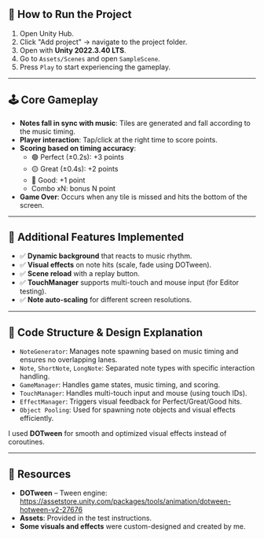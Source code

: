 ## 🚀 How to Run the Project

1. Open Unity Hub.  
2. Click "Add project" → navigate to the project folder.  
3. Open with **Unity 2022.3.40 LTS**.  
4. Go to `Assets/Scenes` and open `SampleScene`.  
5. Press `Play` to start experiencing the gameplay.

---

## 🕹️ Core Gameplay

- **Notes fall in sync with music**: Tiles are generated and fall according to the music timing.
- **Player interaction**: Tap/click at the right time to score points.
- **Scoring based on timing accuracy**:
  - 🟢 Perfect (±0.2s): +3 points  
  - 🟡 Great (±0.4s): +2 points  
  - 🔴 Good: +1 point
  - Combo xN: bonus N point
- **Game Over**: Occurs when any tile is missed and hits the bottom of the screen.

---

## 🌟 Additional Features Implemented

- ✅ **Dynamic background** that reacts to music rhythm.  
- ✅ **Visual effects** on note hits (scale, fade using DOTween).  
- ✅ **Scene reload** with a replay button.  
- ✅ **TouchManager** supports multi-touch and mouse input (for Editor testing).  
- ✅ **Note auto-scaling** for different screen resolutions.

---

## 🧠 Code Structure & Design Explanation

- `NoteGenerator`: Manages note spawning based on music timing and ensures no overlapping lanes.  
- `Note`, `ShortNote`, `LongNote`: Separated note types with specific interaction handling.  
- `GameManager`: Handles game states, music timing, and scoring.  
- `TouchManager`: Handles multi-touch input and mouse (using touch IDs).  
- `EffectManager`: Triggers visual feedback for Perfect/Great/Good hits.  
- `Object Pooling`: Used for spawning note objects and visual effects efficiently.

I used **DOTween** for smooth and optimized visual effects instead of coroutines.

---

## 🧾 Resources

- **DOTween** – Tween engine:  
  https://assetstore.unity.com/packages/tools/animation/dotween-hotween-v2-27676  
- **Assets**: Provided in the test instructions.
- **Some visuals and effects** were custom-designed and created by me.

